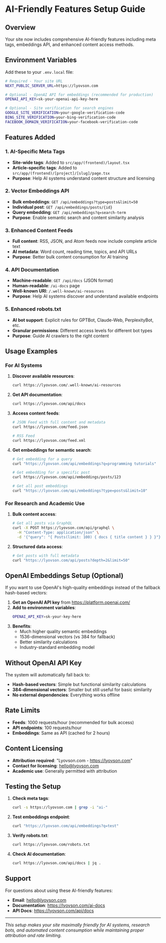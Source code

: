 # AI-Friendly Features Setup Guide

## Overview
Your site now includes comprehensive AI-friendly features including meta tags, embeddings API, and enhanced content access methods.

## Environment Variables

Add these to your `.env.local` file:

```bash
# Required - Your site URL
NEXT_PUBLIC_SERVER_URL=https://lyovson.com

# Optional - OpenAI API for embeddings (recommended for production)
OPENAI_API_KEY=sk-your-openai-api-key-here

# Optional - Site verification for search engines
GOOGLE_SITE_VERIFICATION=your-google-verification-code
BING_SITE_VERIFICATION=your-bing-verification-code
FACEBOOK_DOMAIN_VERIFICATION=your-facebook-verification-code
```

## Features Added

### 1. AI-Specific Meta Tags
- **Site-wide tags**: Added to `src/app/(frontend)/layout.tsx`
- **Article-specific tags**: Added to `src/app/(frontend)/[project]/[slug]/page.tsx`
- **Purpose**: Help AI systems understand content structure and licensing

### 2. Vector Embeddings API
- **Bulk embeddings**: `GET /api/embeddings?type=posts&limit=50`
- **Individual post**: `GET /api/embeddings/posts/{id}`
- **Query embedding**: `GET /api/embeddings?q=search-term`
- **Purpose**: Enable semantic search and content similarity analysis

### 3. Enhanced Content Feeds
- **Full content**: RSS, JSON, and Atom feeds now include complete article text
- **AI metadata**: Word count, reading time, topics, and API URLs
- **Purpose**: Better bulk content consumption for AI training

### 4. API Documentation
- **Machine-readable**: `GET /api/docs` (JSON format)
- **Human-readable**: `/ai-docs` page
- **Well-known URI**: `/.well-known/ai-resources`
- **Purpose**: Help AI systems discover and understand available endpoints

### 5. Enhanced robots.txt
- **AI bot support**: Explicit rules for GPTBot, Claude-Web, PerplexityBot, etc.
- **Granular permissions**: Different access levels for different bot types
- **Purpose**: Guide AI crawlers to the right content

## Usage Examples

### For AI Systems

1. **Discover available resources**:
   ```bash
   curl https://lyovson.com/.well-known/ai-resources
   ```

2. **Get API documentation**:
   ```bash
   curl https://lyovson.com/api/docs
   ```

3. **Access content feeds**:
   ```bash
   # JSON Feed with full content and metadata
   curl https://lyovson.com/feed.json
   
   # RSS Feed
   curl https://lyovson.com/feed.xml
   ```

4. **Get embeddings for semantic search**:
   ```bash
   # Get embedding for a query
   curl "https://lyovson.com/api/embeddings?q=programming tutorials"
   
   # Get embedding for a specific post
   curl https://lyovson.com/api/embeddings/posts/123
   
   # Get all post embeddings
   curl "https://lyovson.com/api/embeddings?type=posts&limit=10"
   ```

### For Research and Academic Use

1. **Bulk content access**:
   ```bash
   # Get all posts via GraphQL
   curl -X POST https://lyovson.com/api/graphql \
     -H "Content-Type: application/json" \
     -d '{"query": "{ Posts(limit: 100) { docs { title content } } }"}'
   ```

2. **Structured data access**:
   ```bash
   # Get posts with full metadata
   curl "https://lyovson.com/api/posts?depth=2&limit=50"
   ```

## OpenAI Embeddings Setup (Optional)

If you want to use OpenAI's high-quality embeddings instead of the fallback hash-based vectors:

1. **Get an OpenAI API key** from https://platform.openai.com/
2. **Add to environment variables**:
   ```bash
   OPENAI_API_KEY=sk-your-key-here
   ```
3. **Benefits**:
   - Much higher quality semantic embeddings
   - 1536-dimensional vectors (vs 384 for fallback)
   - Better similarity calculations
   - Industry-standard embedding model

## Without OpenAI API Key

The system will automatically fall back to:
- **Hash-based vectors**: Simple but functional similarity calculations
- **384-dimensional vectors**: Smaller but still useful for basic similarity
- **No external dependencies**: Everything works offline

## Rate Limits

- **Feeds**: 1000 requests/hour (recommended for bulk access)
- **API endpoints**: 100 requests/hour
- **Embeddings**: Same as API (cached for 2 hours)

## Content Licensing

- **Attribution required**: "Lyovson.com - https://lyovson.com"
- **Contact for licensing**: hello@lyovson.com
- **Academic use**: Generally permitted with attribution

## Testing the Setup

1. **Check meta tags**:
   ```bash
   curl -s https://lyovson.com | grep -i "ai-"
   ```

2. **Test embeddings endpoint**:
   ```bash
   curl "https://lyovson.com/api/embeddings?q=test"
   ```

3. **Verify robots.txt**:
   ```bash
   curl https://lyovson.com/robots.txt
   ```

4. **Check AI documentation**:
   ```bash
   curl https://lyovson.com/api/docs | jq .
   ```

## Support

For questions about using these AI-friendly features:
- **Email**: hello@lyovson.com
- **Documentation**: https://lyovson.com/ai-docs
- **API Docs**: https://lyovson.com/api/docs

---

*This setup makes your site maximally friendly for AI systems, research bots, and automated content consumption while maintaining proper attribution and rate limiting.* 